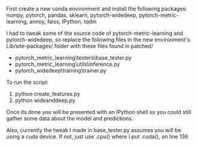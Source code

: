 First create a new conda environment and install the following packages: numpy, pytorch, pandas, sklearn, pytorch-widedeep, pytorch-metric-learning, annoy, faiss, IPython, tqdm

I had to tweak some of the source code of pytorch-metric-learning and pytorch-widedeep, so replace the following files in the new environment's Lib/site-packages/ folder with these files found in patched/

- pytorch_metric_learning\testers\base_tester.py
- pytorch_metric_learning\utils\inference.py
- pytorch_widedeep\training\trainer.py

To run the script:
1. python create_features.py
1. python wideanddeep.py

Once its done you will be presented with an IPython shell so you could still gather some data about the model and
predictions.

Also, currently the tweak I made in base_tester.py assumes you will be using a cuda device. If not, just use .cpu() where I put .cuda(), on line 136
